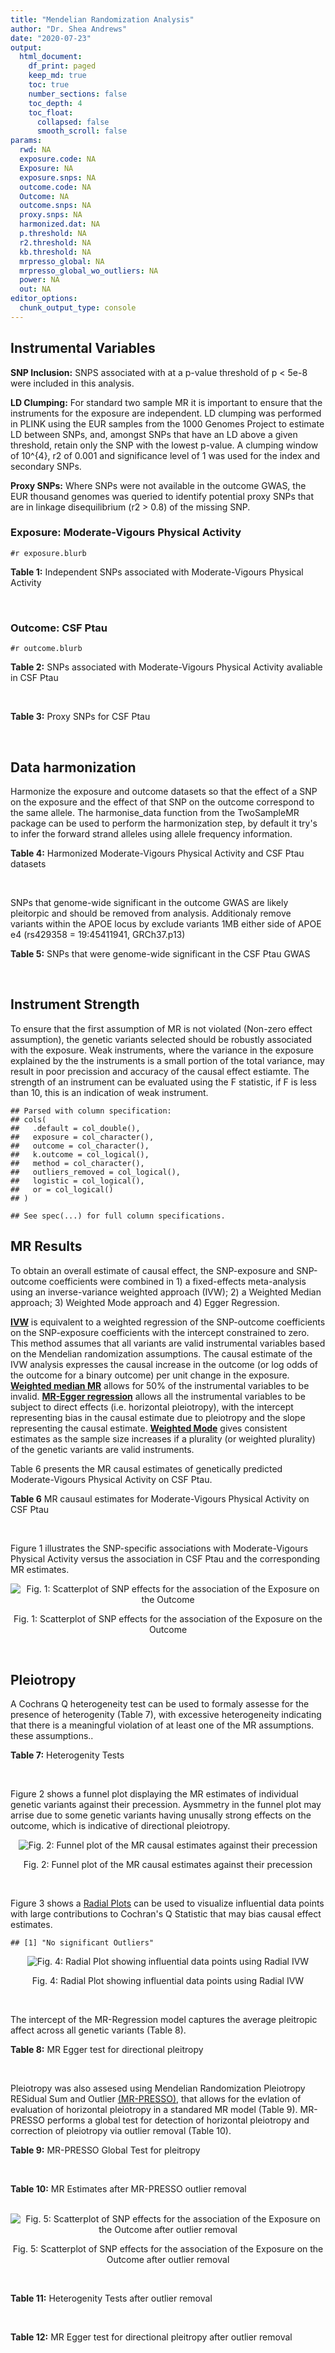 ```yaml
---
title: "Mendelian Randomization Analysis"
author: "Dr. Shea Andrews"
date: "2020-07-23"
output:
  html_document:
    df_print: paged
    keep_md: true
    toc: true
    number_sections: false
    toc_depth: 4
    toc_float:
      collapsed: false
      smooth_scroll: false
params:
  rwd: NA
  exposure.code: NA
  Exposure: NA
  exposure.snps: NA
  outcome.code: NA
  Outcome: NA
  outcome.snps: NA
  proxy.snps: NA
  harmonized.dat: NA
  p.threshold: NA
  r2.threshold: NA
  kb.threshold: NA
  mrpresso_global: NA
  mrpresso_global_wo_outliers: NA
  power: NA
  out: NA
editor_options:
  chunk_output_type: console
---
```







## Instrumental Variables
**SNP Inclusion:** SNPS associated with at a p-value threshold of p < 5e-8 were included in this analysis.
<br>

**LD Clumping:** For standard two sample MR it is important to ensure that the instruments for the exposure are independent. LD clumping was performed in PLINK using the EUR samples from the 1000 Genomes Project to estimate LD between SNPs, and, amongst SNPs that have an LD above a given threshold, retain only the SNP with the lowest p-value. A clumping window of 10^{4}, r2 of 0.001 and significance level of 1 was used for the index and secondary SNPs.
<br>

**Proxy SNPs:** Where SNPs were not available in the outcome GWAS, the EUR thousand genomes was queried to identify potential proxy SNPs that are in linkage disequilibrium (r2 > 0.8) of the missing SNP.
<br>

### Exposure: Moderate-Vigours Physical Activity
`#r exposure.blurb`
<br>

**Table 1:** Independent SNPs associated with Moderate-Vigours Physical Activity
<div data-pagedtable="false">
  <script data-pagedtable-source type="application/json">
{"columns":[{"label":["SNP"],"name":[1],"type":["chr"],"align":["left"]},{"label":["CHROM"],"name":[2],"type":["dbl"],"align":["right"]},{"label":["POS"],"name":[3],"type":["dbl"],"align":["right"]},{"label":["REF"],"name":[4],"type":["chr"],"align":["left"]},{"label":["ALT"],"name":[5],"type":["chr"],"align":["left"]},{"label":["AF"],"name":[6],"type":["dbl"],"align":["right"]},{"label":["BETA"],"name":[7],"type":["dbl"],"align":["right"]},{"label":["SE"],"name":[8],"type":["dbl"],"align":["right"]},{"label":["Z"],"name":[9],"type":["dbl"],"align":["right"]},{"label":["P"],"name":[10],"type":["dbl"],"align":["right"]},{"label":["N"],"name":[11],"type":["dbl"],"align":["right"]},{"label":["TRAIT"],"name":[12],"type":["chr"],"align":["left"]}],"data":[{"1":"rs2942127","2":"1","3":"204420067","4":"G","5":"A","6":"0.824644","7":"-0.0160370","8":"0.00290278","9":"-5.52470","10":"3.3e-08","11":"377234","12":"MVPA"},{"1":"rs1974771","2":"2","3":"54278543","4":"G","5":"A","6":"0.099975","7":"0.0213389","8":"0.00367836","9":"5.80120","10":"6.6e-09","11":"377234","12":"MVPA"},{"1":"rs2114286","2":"3","3":"41194283","4":"A","5":"G","6":"0.534243","7":"0.0122453","8":"0.00221725","9":"5.52274","10":"3.3e-08","11":"377234","12":"MVPA"},{"1":"rs877483","2":"3","3":"53846741","4":"T","5":"C","6":"0.566815","7":"-0.0122277","8":"0.00222756","9":"-5.48928","10":"4.0e-08","11":"377234","12":"MVPA"},{"1":"rs2035562","2":"3","3":"85056521","4":"A","5":"G","6":"0.672483","7":"0.0138763","8":"0.00235606","9":"5.88962","10":"3.9e-09","11":"377234","12":"MVPA"},{"1":"rs181220614","2":"3","3":"153806914","4":"C","5":"G","6":"0.009415","7":"0.0668260","8":"0.01189990","9":"5.61568","10":"2.0e-08","11":"377234","12":"MVPA"},{"1":"rs1972763","2":"4","3":"159860563","4":"C","5":"T","6":"0.657628","7":"-0.0128383","8":"0.00232366","9":"-5.52503","10":"3.3e-08","11":"377234","12":"MVPA"},{"1":"rs77742115","2":"5","3":"18330424","4":"T","5":"C","6":"0.138319","7":"0.0183480","8":"0.00319777","9":"5.73775","10":"9.6e-09","11":"377234","12":"MVPA"},{"1":"rs2854277","2":"6","3":"32628084","4":"C","5":"T","6":"0.082571","7":"-0.0320288","8":"0.00506676","9":"-6.32136","10":"2.6e-10","11":"377234","12":"MVPA"},{"1":"rs17075350","2":"6","3":"114014536","4":"G","5":"A","6":"0.015163","7":"0.0507131","8":"0.00900921","9":"5.62903","10":"1.8e-08","11":"377234","12":"MVPA"},{"1":"rs1186721","2":"7","3":"34974602","4":"G","5":"A","6":"0.315844","7":"0.0129900","8":"0.00237226","9":"5.47579","10":"4.4e-08","11":"377234","12":"MVPA"},{"1":"rs921915","2":"7","3":"50228581","4":"T","5":"C","6":"0.587905","7":"0.0138882","8":"0.00224013","9":"6.19973","10":"5.7e-10","11":"377234","12":"MVPA"},{"1":"rs1043595","2":"7","3":"128410012","4":"G","5":"A","6":"0.282865","7":"-0.0144110","8":"0.00245416","9":"-5.87207","10":"4.3e-09","11":"377234","12":"MVPA"},{"1":"rs7804463","2":"7","3":"133447651","4":"T","5":"C","6":"0.470424","7":"-0.0150095","8":"0.00221333","9":"-6.78141","10":"1.2e-11","11":"377234","12":"MVPA"},{"1":"rs2988004","2":"9","3":"37044388","4":"T","5":"G","6":"0.442245","7":"0.0131708","8":"0.00223979","9":"5.88037","10":"4.1e-09","11":"377234","12":"MVPA"},{"1":"rs7326482","2":"13","3":"54037803","4":"G","5":"T","6":"0.615163","7":"0.0129605","8":"0.00229416","9":"5.64934","10":"1.6e-08","11":"377234","12":"MVPA"},{"1":"rs10145335","2":"14","3":"98547748","4":"G","5":"A","6":"0.250611","7":"0.0141221","8":"0.00254139","9":"5.55684","10":"2.7e-08","11":"377234","12":"MVPA"},{"1":"rs4886868","2":"15","3":"74353561","4":"T","5":"G","6":"0.585862","7":"0.0124954","8":"0.00226611","9":"5.51403","10":"3.5e-08","11":"377234","12":"MVPA"},{"1":"rs12912808","2":"15","3":"95292223","4":"C","5":"T","6":"0.148607","7":"-0.0175460","8":"0.00310889","9":"-5.64381","10":"1.7e-08","11":"377234","12":"MVPA"},{"1":"rs429358","2":"19","3":"45411941","4":"T","5":"C","6":"0.154172","7":"0.0219822","8":"0.00305356","9":"7.19888","10":"6.1e-13","11":"377234","12":"MVPA"},{"1":"rs1921981","2":"21","3":"42422547","4":"G","5":"A","6":"0.325647","7":"-0.0130370","8":"0.00237139","9":"-5.49762","10":"3.8e-08","11":"377234","12":"MVPA"}],"options":{"columns":{"min":{},"max":[10]},"rows":{"min":[10],"max":[10]},"pages":{}}}
  </script>
</div>
<br>

### Outcome: CSF Ptau
`#r outcome.blurb`
<br>

**Table 2:** SNPs associated with Moderate-Vigours Physical Activity avaliable in CSF Ptau
<div data-pagedtable="false">
  <script data-pagedtable-source type="application/json">
{"columns":[{"label":["SNP"],"name":[1],"type":["chr"],"align":["left"]},{"label":["CHROM"],"name":[2],"type":["dbl"],"align":["right"]},{"label":["POS"],"name":[3],"type":["dbl"],"align":["right"]},{"label":["REF"],"name":[4],"type":["chr"],"align":["left"]},{"label":["ALT"],"name":[5],"type":["chr"],"align":["left"]},{"label":["AF"],"name":[6],"type":["dbl"],"align":["right"]},{"label":["BETA"],"name":[7],"type":["dbl"],"align":["right"]},{"label":["SE"],"name":[8],"type":["dbl"],"align":["right"]},{"label":["Z"],"name":[9],"type":["dbl"],"align":["right"]},{"label":["P"],"name":[10],"type":["dbl"],"align":["right"]},{"label":["N"],"name":[11],"type":["dbl"],"align":["right"]},{"label":["TRAIT"],"name":[12],"type":["chr"],"align":["left"]}],"data":[{"1":"rs2942127","2":"1","3":"204420067","4":"G","5":"A","6":"0.781613","7":"-0.0005109","8":"0.006647","9":"-0.07686170","10":"9.387e-01","11":"3146","12":"CSF_ptau"},{"1":"rs1974771","2":"2","3":"54278543","4":"G","5":"A","6":"0.106468","7":"0.0008613","8":"0.008850","9":"0.09732203","10":"9.225e-01","11":"3146","12":"CSF_ptau"},{"1":"rs877483","2":"3","3":"53846741","4":"T","5":"C","6":"0.572572","7":"-0.0171800","8":"0.006363","9":"-2.69998000","10":"7.002e-03","11":"3146","12":"CSF_ptau"},{"1":"rs2035562","2":"3","3":"85056521","4":"A","5":"G","6":"0.625499","7":"0.0017390","8":"0.005818","9":"0.29890000","10":"7.651e-01","11":"3146","12":"CSF_ptau"},{"1":"rs1972763","2":"4","3":"159860563","4":"C","5":"T","6":"0.670364","7":"0.0018630","8":"0.005583","9":"0.33369200","10":"7.387e-01","11":"3146","12":"CSF_ptau"},{"1":"rs77742115","2":"5","3":"18330424","4":"T","5":"C","6":"0.126268","7":"-0.0034030","8":"0.008004","9":"-0.42516242","10":"6.707e-01","11":"3146","12":"CSF_ptau"},{"1":"rs2854277","2":"6","3":"32628084","4":"C","5":"T","6":"0.121000","7":"0.0126500","8":"0.009061","9":"1.39609315","10":"1.627e-01","11":"3146","12":"CSF_ptau"},{"1":"rs1186721","2":"7","3":"34974602","4":"G","5":"A","6":"0.285714","7":"-0.0049500","8":"0.005737","9":"-0.86282029","10":"3.883e-01","11":"3146","12":"CSF_ptau"},{"1":"rs921915","2":"7","3":"50228581","4":"T","5":"C","6":"0.569797","7":"0.0013130","8":"0.005378","9":"0.24414300","10":"8.072e-01","11":"3146","12":"CSF_ptau"},{"1":"rs1043595","2":"7","3":"128410012","4":"G","5":"A","6":"0.231663","7":"-0.0039590","8":"0.006504","9":"-0.60870234","10":"5.428e-01","11":"3146","12":"CSF_ptau"},{"1":"rs7804463","2":"7","3":"133447651","4":"T","5":"C","6":"0.453205","7":"-0.0048380","8":"0.005258","9":"-0.92012172","10":"3.576e-01","11":"3146","12":"CSF_ptau"},{"1":"rs7326482","2":"13","3":"54037803","4":"G","5":"T","6":"0.608025","7":"-0.0018130","8":"0.005422","9":"-0.33437800","10":"7.381e-01","11":"3146","12":"CSF_ptau"},{"1":"rs10145335","2":"14","3":"98547748","4":"G","5":"A","6":"0.245735","7":"-0.0049450","8":"0.006111","9":"-0.80919653","10":"4.185e-01","11":"3146","12":"CSF_ptau"},{"1":"rs12912808","2":"15","3":"95292223","4":"C","5":"T","6":"0.172119","7":"0.0061900","8":"0.008059","9":"0.76808537","10":"4.425e-01","11":"3146","12":"CSF_ptau"},{"1":"rs429358","2":"19","3":"45411941","4":"T","5":"C","6":"0.131810","7":"0.0719400","8":"0.006632","9":"10.84740651","10":"9.900e-27","11":"3146","12":"CSF_ptau"},{"1":"rs1921981","2":"21","3":"42422547","4":"G","5":"A","6":"0.317671","7":"0.0027250","8":"0.006843","9":"0.39821716","10":"6.905e-01","11":"3146","12":"CSF_ptau"},{"1":"rs2114286","2":"NA","3":"NA","4":"NA","5":"NA","6":"NA","7":"NA","8":"NA","9":"NA","10":"NA","11":"NA","12":"NA"},{"1":"rs181220614","2":"NA","3":"NA","4":"NA","5":"NA","6":"NA","7":"NA","8":"NA","9":"NA","10":"NA","11":"NA","12":"NA"},{"1":"rs17075350","2":"NA","3":"NA","4":"NA","5":"NA","6":"NA","7":"NA","8":"NA","9":"NA","10":"NA","11":"NA","12":"NA"},{"1":"rs2988004","2":"NA","3":"NA","4":"NA","5":"NA","6":"NA","7":"NA","8":"NA","9":"NA","10":"NA","11":"NA","12":"NA"},{"1":"rs4886868","2":"NA","3":"NA","4":"NA","5":"NA","6":"NA","7":"NA","8":"NA","9":"NA","10":"NA","11":"NA","12":"NA"}],"options":{"columns":{"min":{},"max":[10]},"rows":{"min":[10],"max":[10]},"pages":{}}}
  </script>
</div>
<br>

**Table 3:** Proxy SNPs for CSF Ptau
<div data-pagedtable="false">
  <script data-pagedtable-source type="application/json">
{"columns":[{"label":["target_snp"],"name":[1],"type":["chr"],"align":["left"]},{"label":["proxy_snp"],"name":[2],"type":["chr"],"align":["left"]},{"label":["ld.r2"],"name":[3],"type":["dbl"],"align":["right"]},{"label":["Dprime"],"name":[4],"type":["dbl"],"align":["right"]},{"label":["PHASE"],"name":[5],"type":["chr"],"align":["left"]},{"label":["X12"],"name":[6],"type":["lgl"],"align":["right"]},{"label":["CHROM"],"name":[7],"type":["dbl"],"align":["right"]},{"label":["POS"],"name":[8],"type":["dbl"],"align":["right"]},{"label":["REF.proxy"],"name":[9],"type":["chr"],"align":["left"]},{"label":["ALT.proxy"],"name":[10],"type":["chr"],"align":["left"]},{"label":["AF"],"name":[11],"type":["dbl"],"align":["right"]},{"label":["BETA"],"name":[12],"type":["dbl"],"align":["right"]},{"label":["SE"],"name":[13],"type":["dbl"],"align":["right"]},{"label":["Z"],"name":[14],"type":["dbl"],"align":["right"]},{"label":["P"],"name":[15],"type":["dbl"],"align":["right"]},{"label":["N"],"name":[16],"type":["dbl"],"align":["right"]},{"label":["TRAIT"],"name":[17],"type":["chr"],"align":["left"]},{"label":["ref"],"name":[18],"type":["chr"],"align":["left"]},{"label":["ref.proxy"],"name":[19],"type":["chr"],"align":["left"]},{"label":["alt"],"name":[20],"type":["lgl"],"align":["right"]},{"label":["alt.proxy"],"name":[21],"type":["chr"],"align":["left"]},{"label":["ALT"],"name":[22],"type":["chr"],"align":["left"]},{"label":["REF"],"name":[23],"type":["lgl"],"align":["right"]},{"label":["proxy.outcome"],"name":[24],"type":["lgl"],"align":["right"]}],"data":[{"1":"rs2988004","2":"rs1536877","3":"0.964029","4":"0.983824","5":"GA/TG","6":"NA","7":"9","8":"37049881","9":"G","10":"A","11":"0.410133","12":"0.002729","13":"0.005685","14":"0.4800352","15":"0.6312","16":"3146","17":"CSF_ptau","18":"G","19":"A","20":"TRUE","21":"G","22":"G","23":"TRUE","24":"TRUE"},{"1":"rs2114286","2":"NA","3":"NA","4":"NA","5":"NA","6":"NA","7":"NA","8":"NA","9":"NA","10":"NA","11":"NA","12":"NA","13":"NA","14":"NA","15":"NA","16":"NA","17":"NA","18":"NA","19":"NA","20":"NA","21":"NA","22":"NA","23":"NA","24":"NA"},{"1":"rs181220614","2":"NA","3":"NA","4":"NA","5":"NA","6":"NA","7":"NA","8":"NA","9":"NA","10":"NA","11":"NA","12":"NA","13":"NA","14":"NA","15":"NA","16":"NA","17":"NA","18":"NA","19":"NA","20":"NA","21":"NA","22":"NA","23":"NA","24":"NA"},{"1":"rs17075350","2":"NA","3":"NA","4":"NA","5":"NA","6":"NA","7":"NA","8":"NA","9":"NA","10":"NA","11":"NA","12":"NA","13":"NA","14":"NA","15":"NA","16":"NA","17":"NA","18":"NA","19":"NA","20":"NA","21":"NA","22":"NA","23":"NA","24":"NA"},{"1":"rs4886868","2":"NA","3":"NA","4":"NA","5":"NA","6":"NA","7":"NA","8":"NA","9":"NA","10":"NA","11":"NA","12":"NA","13":"NA","14":"NA","15":"NA","16":"NA","17":"NA","18":"NA","19":"NA","20":"NA","21":"NA","22":"NA","23":"NA","24":"NA"}],"options":{"columns":{"min":{},"max":[10]},"rows":{"min":[10],"max":[10]},"pages":{}}}
  </script>
</div>
<br>

## Data harmonization
Harmonize the exposure and outcome datasets so that the effect of a SNP on the exposure and the effect of that SNP on the outcome correspond to the same allele. The harmonise_data function from the TwoSampleMR package can be used to perform the harmonization step, by default it try's to infer the forward strand alleles using allele frequency information.
<br>

**Table 4:** Harmonized Moderate-Vigours Physical Activity and CSF Ptau datasets
<div data-pagedtable="false">
  <script data-pagedtable-source type="application/json">
{"columns":[{"label":["SNP"],"name":[1],"type":["chr"],"align":["left"]},{"label":["effect_allele.exposure"],"name":[2],"type":["chr"],"align":["left"]},{"label":["other_allele.exposure"],"name":[3],"type":["chr"],"align":["left"]},{"label":["effect_allele.outcome"],"name":[4],"type":["chr"],"align":["left"]},{"label":["other_allele.outcome"],"name":[5],"type":["chr"],"align":["left"]},{"label":["beta.exposure"],"name":[6],"type":["dbl"],"align":["right"]},{"label":["beta.outcome"],"name":[7],"type":["dbl"],"align":["right"]},{"label":["eaf.exposure"],"name":[8],"type":["dbl"],"align":["right"]},{"label":["eaf.outcome"],"name":[9],"type":["dbl"],"align":["right"]},{"label":["remove"],"name":[10],"type":["lgl"],"align":["right"]},{"label":["palindromic"],"name":[11],"type":["lgl"],"align":["right"]},{"label":["ambiguous"],"name":[12],"type":["lgl"],"align":["right"]},{"label":["id.outcome"],"name":[13],"type":["chr"],"align":["left"]},{"label":["chr.outcome"],"name":[14],"type":["dbl"],"align":["right"]},{"label":["pos.outcome"],"name":[15],"type":["dbl"],"align":["right"]},{"label":["se.outcome"],"name":[16],"type":["dbl"],"align":["right"]},{"label":["z.outcome"],"name":[17],"type":["dbl"],"align":["right"]},{"label":["pval.outcome"],"name":[18],"type":["dbl"],"align":["right"]},{"label":["samplesize.outcome"],"name":[19],"type":["dbl"],"align":["right"]},{"label":["outcome"],"name":[20],"type":["chr"],"align":["left"]},{"label":["mr_keep.outcome"],"name":[21],"type":["lgl"],"align":["right"]},{"label":["pval_origin.outcome"],"name":[22],"type":["chr"],"align":["left"]},{"label":["chr.exposure"],"name":[23],"type":["dbl"],"align":["right"]},{"label":["pos.exposure"],"name":[24],"type":["dbl"],"align":["right"]},{"label":["se.exposure"],"name":[25],"type":["dbl"],"align":["right"]},{"label":["z.exposure"],"name":[26],"type":["dbl"],"align":["right"]},{"label":["pval.exposure"],"name":[27],"type":["dbl"],"align":["right"]},{"label":["samplesize.exposure"],"name":[28],"type":["dbl"],"align":["right"]},{"label":["exposure"],"name":[29],"type":["chr"],"align":["left"]},{"label":["mr_keep.exposure"],"name":[30],"type":["lgl"],"align":["right"]},{"label":["pval_origin.exposure"],"name":[31],"type":["chr"],"align":["left"]},{"label":["id.exposure"],"name":[32],"type":["chr"],"align":["left"]},{"label":["action"],"name":[33],"type":["dbl"],"align":["right"]},{"label":["mr_keep"],"name":[34],"type":["lgl"],"align":["right"]},{"label":["pt"],"name":[35],"type":["dbl"],"align":["right"]},{"label":["pleitropy_keep"],"name":[36],"type":["lgl"],"align":["right"]},{"label":["mrpresso_RSSobs"],"name":[37],"type":["lgl"],"align":["right"]},{"label":["mrpresso_pval"],"name":[38],"type":["lgl"],"align":["right"]},{"label":["mrpresso_keep"],"name":[39],"type":["lgl"],"align":["right"]}],"data":[{"1":"rs10145335","2":"A","3":"G","4":"A","5":"G","6":"0.0141221","7":"-0.0049450","8":"0.250611","9":"0.245735","10":"FALSE","11":"FALSE","12":"FALSE","13":"i9BYjF","14":"14","15":"98547748","16":"0.006111","17":"-0.80919653","18":"4.185e-01","19":"3146","20":"Deming2017ptau","21":"TRUE","22":"reported","23":"14","24":"98547748","25":"0.00254139","26":"5.55684","27":"2.7e-08","28":"377234","29":"Klimentidis2018mvpa","30":"TRUE","31":"reported","32":"D7azPI","33":"2","34":"TRUE","35":"5e-08","36":"TRUE","37":"NA","38":"NA","39":"TRUE"},{"1":"rs1043595","2":"A","3":"G","4":"A","5":"G","6":"-0.0144110","7":"-0.0039590","8":"0.282865","9":"0.231663","10":"FALSE","11":"FALSE","12":"FALSE","13":"i9BYjF","14":"7","15":"128410012","16":"0.006504","17":"-0.60870234","18":"5.428e-01","19":"3146","20":"Deming2017ptau","21":"TRUE","22":"reported","23":"7","24":"128410012","25":"0.00245416","26":"-5.87207","27":"4.3e-09","28":"377234","29":"Klimentidis2018mvpa","30":"TRUE","31":"reported","32":"D7azPI","33":"2","34":"TRUE","35":"5e-08","36":"TRUE","37":"NA","38":"NA","39":"TRUE"},{"1":"rs1186721","2":"A","3":"G","4":"A","5":"G","6":"0.0129900","7":"-0.0049500","8":"0.315844","9":"0.285714","10":"FALSE","11":"FALSE","12":"FALSE","13":"i9BYjF","14":"7","15":"34974602","16":"0.005737","17":"-0.86282029","18":"3.883e-01","19":"3146","20":"Deming2017ptau","21":"TRUE","22":"reported","23":"7","24":"34974602","25":"0.00237226","26":"5.47579","27":"4.4e-08","28":"377234","29":"Klimentidis2018mvpa","30":"TRUE","31":"reported","32":"D7azPI","33":"2","34":"TRUE","35":"5e-08","36":"TRUE","37":"NA","38":"NA","39":"TRUE"},{"1":"rs12912808","2":"T","3":"C","4":"T","5":"C","6":"-0.0175460","7":"0.0061900","8":"0.148607","9":"0.172119","10":"FALSE","11":"FALSE","12":"FALSE","13":"i9BYjF","14":"15","15":"95292223","16":"0.008059","17":"0.76808537","18":"4.425e-01","19":"3146","20":"Deming2017ptau","21":"TRUE","22":"reported","23":"15","24":"95292223","25":"0.00310889","26":"-5.64381","27":"1.7e-08","28":"377234","29":"Klimentidis2018mvpa","30":"TRUE","31":"reported","32":"D7azPI","33":"2","34":"TRUE","35":"5e-08","36":"TRUE","37":"NA","38":"NA","39":"TRUE"},{"1":"rs1921981","2":"A","3":"G","4":"A","5":"G","6":"-0.0130370","7":"0.0027250","8":"0.325647","9":"0.317671","10":"FALSE","11":"FALSE","12":"FALSE","13":"i9BYjF","14":"21","15":"42422547","16":"0.006843","17":"0.39821716","18":"6.905e-01","19":"3146","20":"Deming2017ptau","21":"TRUE","22":"reported","23":"21","24":"42422547","25":"0.00237139","26":"-5.49762","27":"3.8e-08","28":"377234","29":"Klimentidis2018mvpa","30":"TRUE","31":"reported","32":"D7azPI","33":"2","34":"TRUE","35":"5e-08","36":"TRUE","37":"NA","38":"NA","39":"TRUE"},{"1":"rs1972763","2":"T","3":"C","4":"T","5":"C","6":"-0.0128383","7":"0.0018630","8":"0.657628","9":"0.670364","10":"FALSE","11":"FALSE","12":"FALSE","13":"i9BYjF","14":"4","15":"159860563","16":"0.005583","17":"0.33369200","18":"7.387e-01","19":"3146","20":"Deming2017ptau","21":"TRUE","22":"reported","23":"4","24":"159860563","25":"0.00232366","26":"-5.52503","27":"3.3e-08","28":"377234","29":"Klimentidis2018mvpa","30":"TRUE","31":"reported","32":"D7azPI","33":"2","34":"TRUE","35":"5e-08","36":"TRUE","37":"NA","38":"NA","39":"TRUE"},{"1":"rs1974771","2":"A","3":"G","4":"A","5":"G","6":"0.0213389","7":"0.0008613","8":"0.099975","9":"0.106468","10":"FALSE","11":"FALSE","12":"FALSE","13":"i9BYjF","14":"2","15":"54278543","16":"0.008850","17":"0.09732203","18":"9.225e-01","19":"3146","20":"Deming2017ptau","21":"TRUE","22":"reported","23":"2","24":"54278543","25":"0.00367836","26":"5.80120","27":"6.6e-09","28":"377234","29":"Klimentidis2018mvpa","30":"TRUE","31":"reported","32":"D7azPI","33":"2","34":"TRUE","35":"5e-08","36":"TRUE","37":"NA","38":"NA","39":"TRUE"},{"1":"rs2035562","2":"G","3":"A","4":"G","5":"A","6":"0.0138763","7":"0.0017390","8":"0.672483","9":"0.625499","10":"FALSE","11":"FALSE","12":"FALSE","13":"i9BYjF","14":"3","15":"85056521","16":"0.005818","17":"0.29890000","18":"7.651e-01","19":"3146","20":"Deming2017ptau","21":"TRUE","22":"reported","23":"3","24":"85056521","25":"0.00235606","26":"5.88962","27":"3.9e-09","28":"377234","29":"Klimentidis2018mvpa","30":"TRUE","31":"reported","32":"D7azPI","33":"2","34":"TRUE","35":"5e-08","36":"TRUE","37":"NA","38":"NA","39":"TRUE"},{"1":"rs2854277","2":"T","3":"C","4":"T","5":"C","6":"-0.0320288","7":"0.0126500","8":"0.082571","9":"0.121000","10":"FALSE","11":"FALSE","12":"FALSE","13":"i9BYjF","14":"6","15":"32628084","16":"0.009061","17":"1.39609315","18":"1.627e-01","19":"3146","20":"Deming2017ptau","21":"TRUE","22":"reported","23":"6","24":"32628084","25":"0.00506676","26":"-6.32136","27":"2.6e-10","28":"377234","29":"Klimentidis2018mvpa","30":"TRUE","31":"reported","32":"D7azPI","33":"2","34":"TRUE","35":"5e-08","36":"TRUE","37":"NA","38":"NA","39":"TRUE"},{"1":"rs2942127","2":"A","3":"G","4":"A","5":"G","6":"-0.0160370","7":"-0.0005109","8":"0.824644","9":"0.781613","10":"FALSE","11":"FALSE","12":"FALSE","13":"i9BYjF","14":"1","15":"204420067","16":"0.006647","17":"-0.07686170","18":"9.387e-01","19":"3146","20":"Deming2017ptau","21":"TRUE","22":"reported","23":"1","24":"204420067","25":"0.00290278","26":"-5.52470","27":"3.3e-08","28":"377234","29":"Klimentidis2018mvpa","30":"TRUE","31":"reported","32":"D7azPI","33":"2","34":"TRUE","35":"5e-08","36":"TRUE","37":"NA","38":"NA","39":"TRUE"},{"1":"rs2988004","2":"G","3":"T","4":"G","5":"T","6":"0.0131708","7":"0.0027290","8":"0.442245","9":"0.410133","10":"FALSE","11":"FALSE","12":"FALSE","13":"i9BYjF","14":"9","15":"37049881","16":"0.005685","17":"0.48003518","18":"6.312e-01","19":"3146","20":"Deming2017ptau","21":"TRUE","22":"reported","23":"9","24":"37044388","25":"0.00223979","26":"5.88037","27":"4.1e-09","28":"377234","29":"Klimentidis2018mvpa","30":"TRUE","31":"reported","32":"D7azPI","33":"2","34":"TRUE","35":"5e-08","36":"TRUE","37":"NA","38":"NA","39":"TRUE"},{"1":"rs429358","2":"C","3":"T","4":"C","5":"T","6":"0.0219822","7":"0.0719400","8":"0.154172","9":"0.131810","10":"FALSE","11":"FALSE","12":"FALSE","13":"i9BYjF","14":"19","15":"45411941","16":"0.006632","17":"10.84740651","18":"9.900e-27","19":"3146","20":"Deming2017ptau","21":"TRUE","22":"reported","23":"19","24":"45411941","25":"0.00305356","26":"7.19888","27":"6.1e-13","28":"377234","29":"Klimentidis2018mvpa","30":"TRUE","31":"reported","32":"D7azPI","33":"2","34":"TRUE","35":"5e-08","36":"FALSE","37":"NA","38":"NA","39":"TRUE"},{"1":"rs7326482","2":"T","3":"G","4":"T","5":"G","6":"0.0129605","7":"-0.0018130","8":"0.615163","9":"0.608025","10":"FALSE","11":"FALSE","12":"FALSE","13":"i9BYjF","14":"13","15":"54037803","16":"0.005422","17":"-0.33437800","18":"7.381e-01","19":"3146","20":"Deming2017ptau","21":"TRUE","22":"reported","23":"13","24":"54037803","25":"0.00229416","26":"5.64934","27":"1.6e-08","28":"377234","29":"Klimentidis2018mvpa","30":"TRUE","31":"reported","32":"D7azPI","33":"2","34":"TRUE","35":"5e-08","36":"TRUE","37":"NA","38":"NA","39":"TRUE"},{"1":"rs77742115","2":"C","3":"T","4":"C","5":"T","6":"0.0183480","7":"-0.0034030","8":"0.138319","9":"0.126268","10":"FALSE","11":"FALSE","12":"FALSE","13":"i9BYjF","14":"5","15":"18330424","16":"0.008004","17":"-0.42516242","18":"6.707e-01","19":"3146","20":"Deming2017ptau","21":"TRUE","22":"reported","23":"5","24":"18330424","25":"0.00319777","26":"5.73775","27":"9.6e-09","28":"377234","29":"Klimentidis2018mvpa","30":"TRUE","31":"reported","32":"D7azPI","33":"2","34":"TRUE","35":"5e-08","36":"TRUE","37":"NA","38":"NA","39":"TRUE"},{"1":"rs7804463","2":"C","3":"T","4":"C","5":"T","6":"-0.0150095","7":"-0.0048380","8":"0.470424","9":"0.453205","10":"FALSE","11":"FALSE","12":"FALSE","13":"i9BYjF","14":"7","15":"133447651","16":"0.005258","17":"-0.92012172","18":"3.576e-01","19":"3146","20":"Deming2017ptau","21":"TRUE","22":"reported","23":"7","24":"133447651","25":"0.00221333","26":"-6.78141","27":"1.2e-11","28":"377234","29":"Klimentidis2018mvpa","30":"TRUE","31":"reported","32":"D7azPI","33":"2","34":"TRUE","35":"5e-08","36":"TRUE","37":"NA","38":"NA","39":"TRUE"},{"1":"rs877483","2":"C","3":"T","4":"C","5":"T","6":"-0.0122277","7":"-0.0171800","8":"0.566815","9":"0.572572","10":"FALSE","11":"FALSE","12":"FALSE","13":"i9BYjF","14":"3","15":"53846741","16":"0.006363","17":"-2.69998000","18":"7.002e-03","19":"3146","20":"Deming2017ptau","21":"TRUE","22":"reported","23":"3","24":"53846741","25":"0.00222756","26":"-5.48928","27":"4.0e-08","28":"377234","29":"Klimentidis2018mvpa","30":"TRUE","31":"reported","32":"D7azPI","33":"2","34":"TRUE","35":"5e-08","36":"TRUE","37":"NA","38":"NA","39":"TRUE"},{"1":"rs921915","2":"C","3":"T","4":"C","5":"T","6":"0.0138882","7":"0.0013130","8":"0.587905","9":"0.569797","10":"FALSE","11":"FALSE","12":"FALSE","13":"i9BYjF","14":"7","15":"50228581","16":"0.005378","17":"0.24414300","18":"8.072e-01","19":"3146","20":"Deming2017ptau","21":"TRUE","22":"reported","23":"7","24":"50228581","25":"0.00224013","26":"6.19973","27":"5.7e-10","28":"377234","29":"Klimentidis2018mvpa","30":"TRUE","31":"reported","32":"D7azPI","33":"2","34":"TRUE","35":"5e-08","36":"TRUE","37":"NA","38":"NA","39":"TRUE"}],"options":{"columns":{"min":{},"max":[10]},"rows":{"min":[10],"max":[10]},"pages":{}}}
  </script>
</div>
<br>

SNPs that genome-wide significant in the outcome GWAS are likely pleitorpic and should be removed from analysis. Additionaly remove variants within the APOE locus by exclude variants 1MB either side of APOE e4 (rs429358 = 19:45411941, GRCh37.p13)
<br>


**Table 5:** SNPs that were genome-wide significant in the CSF Ptau GWAS
<div data-pagedtable="false">
  <script data-pagedtable-source type="application/json">
{"columns":[{"label":["SNP"],"name":[1],"type":["chr"],"align":["left"]},{"label":["chr.outcome"],"name":[2],"type":["dbl"],"align":["right"]},{"label":["pos.outcome"],"name":[3],"type":["dbl"],"align":["right"]},{"label":["pval.exposure"],"name":[4],"type":["dbl"],"align":["right"]},{"label":["pval.outcome"],"name":[5],"type":["dbl"],"align":["right"]}],"data":[{"1":"rs429358","2":"19","3":"45411941","4":"6.1e-13","5":"9.9e-27"}],"options":{"columns":{"min":{},"max":[10]},"rows":{"min":[10],"max":[10]},"pages":{}}}
  </script>
</div>
<br>


## Instrument Strength
To ensure that the first assumption of MR is not violated (Non-zero effect assumption), the genetic variants selected should be robustly associated with the exposure. Weak instruments, where the variance in the exposure explained by the the instruments is a small portion of the total variance, may result in poor precission and accuracy of the causal effect estiamte. The strength of an instrument can be evaluated using the F statistic, if F is less than 10, this is an indication of weak instrument.


```
## Parsed with column specification:
## cols(
##   .default = col_double(),
##   exposure = col_character(),
##   outcome = col_character(),
##   k.outcome = col_logical(),
##   method = col_character(),
##   outliers_removed = col_logical(),
##   logistic = col_logical(),
##   or = col_logical()
## )
```

```
## See spec(...) for full column specifications.
```

<div data-pagedtable="false">
  <script data-pagedtable-source type="application/json">
{"columns":[{"label":["outliers_removed"],"name":[1],"type":["lgl"],"align":["right"]},{"label":["pve.exposure"],"name":[2],"type":["dbl"],"align":["right"]},{"label":["F"],"name":[3],"type":["dbl"],"align":["right"]},{"label":["Alpha"],"name":[4],"type":["dbl"],"align":["right"]},{"label":["NCP"],"name":[5],"type":["dbl"],"align":["right"]},{"label":["Power"],"name":[6],"type":["dbl"],"align":["right"]}],"data":[{"1":"FALSE","2":"0.001433537","3":"33.84567","4":"0.05","5":"0.001109494","6":"0.0501271"}],"options":{"columns":{"min":{},"max":[10]},"rows":{"min":[10],"max":[10]},"pages":{}}}
  </script>
</div>

##  MR Results
To obtain an overall estimate of causal effect, the SNP-exposure and SNP-outcome coefficients were combined in 1) a fixed-effects meta-analysis using an inverse-variance weighted approach (IVW); 2) a Weighted Median approach; 3) Weighted Mode approach and 4) Egger Regression.


[**IVW**](https://doi.org/10.1002/gepi.21758) is equivalent to a weighted regression of the SNP-outcome coefficients on the SNP-exposure coefficients with the intercept constrained to zero. This method assumes that all variants are valid instrumental variables based on the Mendelian randomization assumptions. The causal estimate of the IVW analysis expresses the causal increase in the outcome (or log odds of the outcome for a binary outcome) per unit change in the exposure. [**Weighted median MR**](https://doi.org/10.1002/gepi.21965) allows for 50% of the instrumental variables to be invalid. [**MR-Egger regression**](https://doi.org/10.1093/ije/dyw220) allows all the instrumental variables to be subject to direct effects (i.e. horizontal pleiotropy), with the intercept representing bias in the causal estimate due to pleiotropy and the slope representing the causal estimate. [**Weighted Mode**](https://doi.org/10.1093/ije/dyx102) gives consistent estimates as the sample size increases if a plurality (or weighted plurality) of the genetic variants are valid instruments.
<br>



Table 6 presents the MR causal estimates of genetically predicted Moderate-Vigours Physical Activity on CSF Ptau.
<br>

**Table 6** MR causaul estimates for Moderate-Vigours Physical Activity on CSF Ptau
<div data-pagedtable="false">
  <script data-pagedtable-source type="application/json">
{"columns":[{"label":["id.exposure"],"name":[1],"type":["chr"],"align":["left"]},{"label":["id.outcome"],"name":[2],"type":["chr"],"align":["left"]},{"label":["outcome"],"name":[3],"type":["fctr"],"align":["left"]},{"label":["exposure"],"name":[4],"type":["fctr"],"align":["left"]},{"label":["method"],"name":[5],"type":["fctr"],"align":["left"]},{"label":["nsnp"],"name":[6],"type":["int"],"align":["right"]},{"label":["b"],"name":[7],"type":["dbl"],"align":["right"]},{"label":["se"],"name":[8],"type":["dbl"],"align":["right"]},{"label":["pval"],"name":[9],"type":["dbl"],"align":["right"]}],"data":[{"1":"D7azPI","2":"i9BYjF","3":"Deming2017ptau","4":"Klimentidis2018mvpa","5":"Inverse variance weighted (fixed effects)","6":"16","7":"-0.01805039","8":"0.1033077","9":"0.8612961"},{"1":"D7azPI","2":"i9BYjF","3":"Deming2017ptau","4":"Klimentidis2018mvpa","5":"Weighted median","6":"16","7":"-0.07689260","8":"0.1394324","9":"0.5813124"},{"1":"D7azPI","2":"i9BYjF","3":"Deming2017ptau","4":"Klimentidis2018mvpa","5":"Weighted mode","6":"16","7":"-0.21882971","8":"0.2237248","9":"0.3435276"},{"1":"D7azPI","2":"i9BYjF","3":"Deming2017ptau","4":"Klimentidis2018mvpa","5":"MR Egger","6":"16","7":"-0.69670255","8":"0.4372764","9":"0.1334184"}],"options":{"columns":{"min":{},"max":[10]},"rows":{"min":[10],"max":[10]},"pages":{}}}
  </script>
</div>
<br>

Figure 1 illustrates the SNP-specific associations with Moderate-Vigours Physical Activity versus the association in CSF Ptau and the corresponding MR estimates.
<br>

<div class="figure" style="text-align: center">
<img src="/sc/arion/projects/LOAD/shea/Projects/MR_ADPhenome/results/MR_ADphenome/Klimentidis2018mvpa/Deming2017ptau/Klimentidis2018mvpa_5e-8_Deming2017ptau_MR_Analaysis_files/figure-html/scatter_plot-1.png" alt="Fig. 1: Scatterplot of SNP effects for the association of the Exposure on the Outcome"  />
<p class="caption">Fig. 1: Scatterplot of SNP effects for the association of the Exposure on the Outcome</p>
</div>
<br>


## Pleiotropy
A Cochrans Q heterogeneity test can be used to formaly assesse for the presence of heterogenity (Table 7), with excessive heterogeneity indicating that there is a meaningful violation of at least one of the MR assumptions.
these assumptions..
<br>

**Table 7:** Heterogenity Tests
<div data-pagedtable="false">
  <script data-pagedtable-source type="application/json">
{"columns":[{"label":["id.exposure"],"name":[1],"type":["chr"],"align":["left"]},{"label":["id.outcome"],"name":[2],"type":["chr"],"align":["left"]},{"label":["outcome"],"name":[3],"type":["fctr"],"align":["left"]},{"label":["exposure"],"name":[4],"type":["fctr"],"align":["left"]},{"label":["method"],"name":[5],"type":["fctr"],"align":["left"]},{"label":["Q"],"name":[6],"type":["dbl"],"align":["right"]},{"label":["Q_df"],"name":[7],"type":["dbl"],"align":["right"]},{"label":["Q_pval"],"name":[8],"type":["dbl"],"align":["right"]}],"data":[{"1":"D7azPI","2":"i9BYjF","3":"Deming2017ptau","4":"Klimentidis2018mvpa","5":"MR Egger","6":"10.82099","7":"14","8":"0.7000380"},{"1":"D7azPI","2":"i9BYjF","3":"Deming2017ptau","4":"Klimentidis2018mvpa","5":"Inverse variance weighted","6":"13.37208","7":"15","8":"0.5735827"}],"options":{"columns":{"min":{},"max":[10]},"rows":{"min":[10],"max":[10]},"pages":{}}}
  </script>
</div>
<br>

Figure 2 shows a funnel plot displaying the MR estimates of individual genetic variants against their precession. Aysmmetry in the funnel plot may arrise due to some genetic variants having unusally strong effects on the outcome, which is indicative of directional pleiotropy.
<br>

<div class="figure" style="text-align: center">
<img src="/sc/arion/projects/LOAD/shea/Projects/MR_ADPhenome/results/MR_ADphenome/Klimentidis2018mvpa/Deming2017ptau/Klimentidis2018mvpa_5e-8_Deming2017ptau_MR_Analaysis_files/figure-html/funnel_plot-1.png" alt="Fig. 2: Funnel plot of the MR causal estimates against their precession"  />
<p class="caption">Fig. 2: Funnel plot of the MR causal estimates against their precession</p>
</div>
<br>

Figure 3 shows a [Radial Plots](https://github.com/WSpiller/RadialMR) can be used to visualize influential data points with large contributions to Cochran's Q Statistic that may bias causal effect estimates.




```
## [1] "No significant Outliers"
```

<div class="figure" style="text-align: center">
<img src="/sc/arion/projects/LOAD/shea/Projects/MR_ADPhenome/results/MR_ADphenome/Klimentidis2018mvpa/Deming2017ptau/Klimentidis2018mvpa_5e-8_Deming2017ptau_MR_Analaysis_files/figure-html/Radial_Plot-1.png" alt="Fig. 4: Radial Plot showing influential data points using Radial IVW"  />
<p class="caption">Fig. 4: Radial Plot showing influential data points using Radial IVW</p>
</div>
<br>

The intercept of the MR-Regression model captures the average pleitropic affect across all genetic variants (Table 8).
<br>

**Table 8:** MR Egger test for directional pleitropy
<div data-pagedtable="false">
  <script data-pagedtable-source type="application/json">
{"columns":[{"label":["id.exposure"],"name":[1],"type":["chr"],"align":["left"]},{"label":["id.outcome"],"name":[2],"type":["chr"],"align":["left"]},{"label":["outcome"],"name":[3],"type":["fctr"],"align":["left"]},{"label":["exposure"],"name":[4],"type":["fctr"],"align":["left"]},{"label":["egger_intercept"],"name":[5],"type":["dbl"],"align":["right"]},{"label":["se"],"name":[6],"type":["dbl"],"align":["right"]},{"label":["pval"],"name":[7],"type":["dbl"],"align":["right"]}],"data":[{"1":"D7azPI","2":"i9BYjF","3":"Deming2017ptau","4":"Klimentidis2018mvpa","5":"0.01065265","6":"0.006669523","7":"0.132537"}],"options":{"columns":{"min":{},"max":[10]},"rows":{"min":[10],"max":[10]},"pages":{}}}
  </script>
</div>
<br>

Pleiotropy was also assesed using Mendelian Randomization Pleiotropy RESidual Sum and Outlier [(MR-PRESSO)](https://doi.org/10.1038/s41588-018-0099-7), that allows for the evlation of evaluation of horizontal pleiotropy in a standared MR model (Table 9). MR-PRESSO performs a global test for detection of horizontal pleiotropy and correction of pleiotropy via outlier removal (Table 10).
<br>

**Table 9:** MR-PRESSO Global Test for pleitropy
<div data-pagedtable="false">
  <script data-pagedtable-source type="application/json">
{"columns":[{"label":["id.exposure"],"name":[1],"type":["chr"],"align":["left"]},{"label":["id.outcome"],"name":[2],"type":["chr"],"align":["left"]},{"label":["outcome"],"name":[3],"type":["chr"],"align":["left"]},{"label":["exposure"],"name":[4],"type":["chr"],"align":["left"]},{"label":["pt"],"name":[5],"type":["dbl"],"align":["right"]},{"label":["outliers_removed"],"name":[6],"type":["lgl"],"align":["right"]},{"label":["n_outliers"],"name":[7],"type":["dbl"],"align":["right"]},{"label":["RSSobs"],"name":[8],"type":["dbl"],"align":["right"]},{"label":["pval"],"name":[9],"type":["dbl"],"align":["right"]}],"data":[{"1":"D7azPI","2":"i9BYjF","3":"Deming2017ptau","4":"Klimentidis2018mvpa","5":"5e-08","6":"FALSE","7":"0","8":"15.15342","9":"0.5807"}],"options":{"columns":{"min":{},"max":[10]},"rows":{"min":[10],"max":[10]},"pages":{}}}
  </script>
</div>
<br>


**Table 10:** MR Estimates after MR-PRESSO outlier removal
<div data-pagedtable="false">
  <script data-pagedtable-source type="application/json">
{"columns":[{"label":["id.exposure"],"name":[1],"type":["fctr"],"align":["left"]},{"label":["id.outcome"],"name":[2],"type":["fctr"],"align":["left"]},{"label":["outcome"],"name":[3],"type":["fctr"],"align":["left"]},{"label":["exposure"],"name":[4],"type":["fctr"],"align":["left"]},{"label":["method"],"name":[5],"type":["fctr"],"align":["left"]},{"label":["nsnp"],"name":[6],"type":["lgl"],"align":["right"]},{"label":["b"],"name":[7],"type":["lgl"],"align":["right"]},{"label":["se"],"name":[8],"type":["lgl"],"align":["right"]},{"label":["pval"],"name":[9],"type":["lgl"],"align":["right"]}],"data":[{"1":"D7azPI","2":"i9BYjF","3":"Deming2017ptau","4":"Klimentidis2018mvpa","5":"mrpresso","6":"NA","7":"NA","8":"NA","9":"NA"}],"options":{"columns":{"min":{},"max":[10]},"rows":{"min":[10],"max":[10]},"pages":{}}}
  </script>
</div>
<br>

<div class="figure" style="text-align: center">
<img src="/sc/arion/projects/LOAD/shea/Projects/MR_ADPhenome/results/MR_ADphenome/Klimentidis2018mvpa/Deming2017ptau/Klimentidis2018mvpa_5e-8_Deming2017ptau_MR_Analaysis_files/figure-html/scatter_plot_outlier-1.png" alt="Fig. 5: Scatterplot of SNP effects for the association of the Exposure on the Outcome after outlier removal"  />
<p class="caption">Fig. 5: Scatterplot of SNP effects for the association of the Exposure on the Outcome after outlier removal</p>
</div>
<br>

**Table 11:** Heterogenity Tests after outlier removal
<div data-pagedtable="false">
  <script data-pagedtable-source type="application/json">
{"columns":[{"label":["id.exposure"],"name":[1],"type":["fctr"],"align":["left"]},{"label":["id.outcome"],"name":[2],"type":["fctr"],"align":["left"]},{"label":["outcome"],"name":[3],"type":["fctr"],"align":["left"]},{"label":["exposure"],"name":[4],"type":["fctr"],"align":["left"]},{"label":["method"],"name":[5],"type":["fctr"],"align":["left"]},{"label":["Q"],"name":[6],"type":["lgl"],"align":["right"]},{"label":["Q_df"],"name":[7],"type":["lgl"],"align":["right"]},{"label":["Q_pval"],"name":[8],"type":["lgl"],"align":["right"]}],"data":[{"1":"D7azPI","2":"i9BYjF","3":"Deming2017ptau","4":"Klimentidis2018mvpa","5":"mrpresso","6":"NA","7":"NA","8":"NA"}],"options":{"columns":{"min":{},"max":[10]},"rows":{"min":[10],"max":[10]},"pages":{}}}
  </script>
</div>
<br>

**Table 12:** MR Egger test for directional pleitropy after outlier removal
<div data-pagedtable="false">
  <script data-pagedtable-source type="application/json">
{"columns":[{"label":["id.exposure"],"name":[1],"type":["fctr"],"align":["left"]},{"label":["id.outcome"],"name":[2],"type":["fctr"],"align":["left"]},{"label":["outcome"],"name":[3],"type":["fctr"],"align":["left"]},{"label":["exposure"],"name":[4],"type":["fctr"],"align":["left"]},{"label":["method"],"name":[5],"type":["fctr"],"align":["left"]},{"label":["egger_intercept"],"name":[6],"type":["lgl"],"align":["right"]},{"label":["se"],"name":[7],"type":["lgl"],"align":["right"]},{"label":["pval"],"name":[8],"type":["lgl"],"align":["right"]}],"data":[{"1":"D7azPI","2":"i9BYjF","3":"Deming2017ptau","4":"Klimentidis2018mvpa","5":"mrpresso","6":"NA","7":"NA","8":"NA"}],"options":{"columns":{"min":{},"max":[10]},"rows":{"min":[10],"max":[10]},"pages":{}}}
  </script>
</div>
<br>
